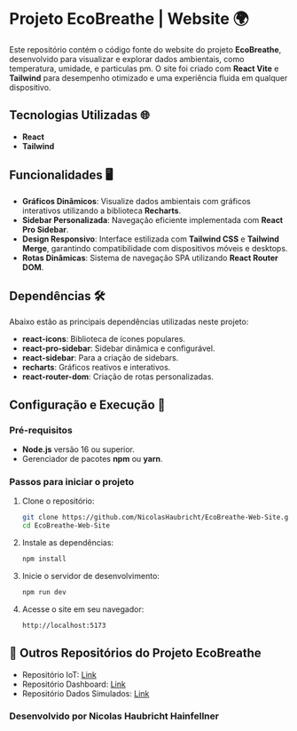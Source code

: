 # Projeto EcoBreathe | Website 🌍

Este repositório contém o código fonte do website do projeto **EcoBreathe**, desenvolvido para visualizar e explorar dados ambientais, como temperatura, umidade, e particulas pm. O site foi criado com **React Vite** e **Tailwind** para desempenho otimizado e uma experiência fluida em qualquer dispositivo.

## Tecnologias Utilizadas 🌐
- **React**
- **Tailwind**

## Funcionalidades 🖥️

- **Gráficos Dinâmicos**: Visualize dados ambientais com gráficos interativos utilizando a biblioteca **Recharts**.
- **Sidebar Personalizada**: Navegação eficiente implementada com **React Pro Sidebar**.
- **Design Responsivo**: Interface estilizada com **Tailwind CSS** e **Tailwind Merge**, garantindo compatibilidade com dispositivos móveis e desktops.
- **Rotas Dinâmicas**: Sistema de navegação SPA utilizando **React Router DOM**.

## Dependências 🛠️

Abaixo estão as principais dependências utilizadas neste projeto:

- **react-icons**: Biblioteca de ícones populares.
- **react-pro-sidebar**: Sidebar dinâmica e configurável.
- **react-sidebar**: Para a criação de sidebars.
- **recharts**: Gráficos reativos e interativos.
- **react-router-dom**: Criação de rotas personalizadas.

## Configuração e Execução 🚀

### Pré-requisitos

- **Node.js** versão 16 ou superior.
- Gerenciador de pacotes **npm** ou **yarn**.

### Passos para iniciar o projeto

1. Clone o repositório:

   ```bash
   git clone https://github.com/NicolasHaubricht/EcoBreathe-Web-Site.git
   cd EcoBreathe-Web-Site
   ```
   
2. Instale as dependências:
   ```bash
   npm install
   ```
   
3. Inicie o servidor de desenvolvimento:
   ```bash
   npm run dev
   ```
   
4. Acesse o site em seu navegador:
   ```bash
   http://localhost:5173
   ```
   
## 🌱 Outros Repositórios do Projeto EcoBreathe
- Repositório IoT: <a href='https://github.com/NicolasHaubricht/EcoBreathe-IoT'>Link</a>
- Repositório Dashboard: <a href='https://github.com/NicolasHaubricht/EcoBreathe-Dashboard'>Link</a>
- Repositório Dados Simulados: <a href='https://github.com/NicolasHaubricht/EcoBreathe-Dados-Simulados'>Link</a>

### Desenvolvido por Nicolas Haubricht Hainfellner  
